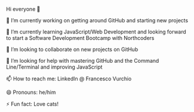 Hi everyone 👋

🔭 I’m currently working on getting around GitHub and starting new projects

🌱 I’m currently learning JavaScript/Web Development and looking forward to start a Software Development Bootcamp with Northcoders

👯 I’m looking to collaborate on new projects on GitHub

🤔 I’m looking for help with mastering GitHub and the Command Line/Terminal and improving JavaScript

📫 How to reach me: LinkedIn @ Francesco Vurchio

😄 Pronouns: he/him

⚡ Fun fact: Love cats!
